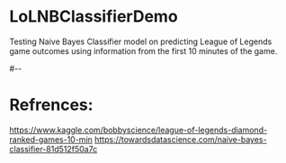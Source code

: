 # LoLNBClassifierDemo
Testing Naive Bayes Classifier model on predicting League of Legends game outcomes using information from the first 10 minutes of the game.

#--

# Refrences:
https://www.kaggle.com/bobbyscience/league-of-legends-diamond-ranked-games-10-min
https://towardsdatascience.com/naive-bayes-classifier-81d512f50a7c
